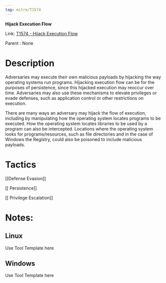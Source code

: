 ```yaml
---
tag: mitre/T1574
---
```


**Hijack Execution Flow**

Link: [T1574 - Hijack Execution Flow](https://attack.mitre.org/techniques/T1574)

Parent : None


# Description

Adversaries may execute their own malicious payloads by hijacking the way operating systems run programs. Hijacking execution flow can be for the purposes of persistence, since this hijacked execution may reoccur over time. Adversaries may also use these mechanisms to elevate privileges or evade defenses, such as application control or other restrictions on execution.

There are many ways an adversary may hijack the flow of execution, including by manipulating how the operating system locates programs to be executed. How the operating system locates libraries to be used by a program can also be intercepted. Locations where the operating system looks for programs/resources, such as file directories and in the case of Windows the Registry, could also be poisoned to include malicious payloads.

# Tactics


[[Defense Evasion]]

[[ Persistence]]

[[ Privilege Escalation]]


# Notes:

## Linux

Use Tool Template here

## Windows

Use Tool Template here